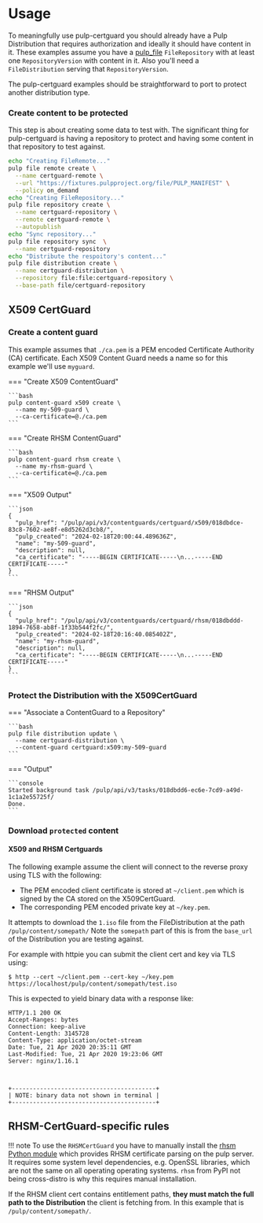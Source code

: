 # Usage

To meaningfully use pulp-certguard you should already have a Pulp Distribution that requires
authorization and ideally it should have content in it. These examples assume you have a [pulp_file](site:/pulp_file/)
`FileRepository` with at least one `RepositoryVersion` with content in it. Also you'll need a `FileDistribution` serving that
`RepositoryVersion`. 

The pulp-certguard examples should be straightforward to port to protect another distribution type.

### Create content to be protected

This step is about creating some data to test with. The significant thing for pulp-certguard is
having a repository to protect and having some content in that repository to test against.
```bash
echo "Creating FileRemote..."
pulp file remote create \
  --name certguard-remote \
  --url "https://fixtures.pulpproject.org/file/PULP_MANIFEST" \
  --policy on_demand
echo "Creating FileRepository..."
pulp file repository create \
  --name certguard-repository \
  --remote certguard-remote \
  --autopublish
echo "Sync repository..."
pulp file repository sync  \
  --name certguard-repository
echo "Distribute the respoitory's content..."
pulp file distribution create \
  --name certguard-distribution \
  --repository file:file:certguard-repository \
  --base-path file/certguard-repository
```

## X509 CertGuard

### Create a content guard

This example assumes that `./ca.pem` is a PEM encoded Certificate Authority (CA) certificate. Each
X509 Content Guard needs a name so for this example we'll use `myguard`.

=== "Create X509 ContentGuard"

    ```bash
    pulp content-guard x509 create \
      --name my-509-guard \
      --ca-certificate=@./ca.pem
    ```

=== "Create RHSM ContentGuard"

    ```bash
    pulp content-guard rhsm create \
      --name my-rhsm-guard \
      --ca-certificate=@./ca.pem
    ```

=== "X509 Output"

    ```json
    {
      "pulp_href": "/pulp/api/v3/contentguards/certguard/x509/018dbdce-83c8-7602-ae8f-e8d5262d3cb8/",
      "pulp_created": "2024-02-18T20:00:44.489636Z",
      "name": "my-509-guard",
      "description": null,
      "ca_certificate": "-----BEGIN CERTIFICATE-----\n...-----END CERTIFICATE-----"
    }
    ```

=== "RHSM Output"

    ```json
    {
      "pulp_href": "/pulp/api/v3/contentguards/certguard/rhsm/018dbddd-1894-7658-ab8f-1f33b544f2fc/",
      "pulp_created": "2024-02-18T20:16:40.085402Z",
      "name": "my-rhsm-guard",
      "description": null,
      "ca_certificate": "-----BEGIN CERTIFICATE-----\n...-----END CERTIFICATE-----"
    }
    ```

### Protect the Distribution with the X509CertGuard

=== "Associate a ContentGuard to a Repository"

    ```bash
    pulp file distribution update \
      --name certguard-distribution \
      --content-guard certguard:x509:my-509-guard 
    ```

=== "Output"

    ```console
    Started background task /pulp/api/v3/tasks/018dbdd6-ec6e-7cd9-a49d-1c1a2e55725f/
    Done.
    ```

### Download `protected` content

#### X509 and RHSM Certguards

The following example assume the client will connect to the reverse proxy using TLS with the
following:

- The PEM encoded client certificate is stored at `~/client.pem` which is signed by the CA stored
  on the X509CertGuard.
- The corresponding PEM encoded private key at `~/key.pem`.

It attempts to download the `1.iso` file from the FileDistribution at the path
`/pulp/content/somepath/` Note the `somepath` part of this is from the `base_url` of the
Distribution you are testing against.

For example with httpie you can submit the client cert and key via TLS using:

`$ http --cert ~/client.pem --cert-key ~/key.pem https://localhost/pulp/content/somepath/test.iso`

This is expected to yield binary data with a response like:

```console
HTTP/1.1 200 OK
Accept-Ranges: bytes
Connection: keep-alive
Content-Length: 3145728
Content-Type: application/octet-stream
Date: Tue, 21 Apr 2020 20:35:11 GMT
Last-Modified: Tue, 21 Apr 2020 19:23:06 GMT
Server: nginx/1.16.1



+-----------------------------------------+
| NOTE: binary data not shown in terminal |
+-----------------------------------------+
```

## RHSM-CertGuard-specific rules

!!! note
    To use the `RHSMCertGuard` you have to manually install the [rhsm Python module](https://pypi.org/project/rhsm/) which provides RHSM certificate parsing on the pulp server.
    It requires some system level dependencies, e.g. OpenSSL libraries, which are not the same on
    all operating operating systems. `rhsm` from PyPI not being cross-distro is why this requires
    manual installation.


If the RHSM client cert contains entitlement paths, **they must match the full path to the
Distribution** the client is fetching from. In this example that is `/pulp/content/somepath/`.


